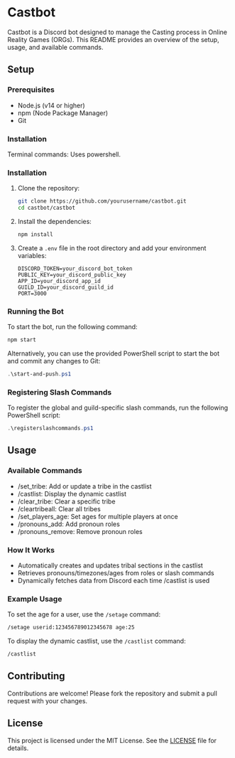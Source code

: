 # Castbot

Castbot is a Discord bot designed to manage the Casting process in Online Reality Games (ORGs). This README provides an overview of the setup, usage, and available commands.

## Setup

### Prerequisites

- Node.js (v14 or higher)
- npm (Node Package Manager)
- Git

### Installation

Terminal commands: Uses powershell.

### Installation

1. Clone the repository:
   ```bash
   git clone https://github.com/yourusername/castbot.git
   cd castbot/castbot
   ```

2. Install the dependencies:
   ```bash
   npm install
   ```

3. Create a `.env` file in the root directory and add your environment variables:
   ```env
   DISCORD_TOKEN=your_discord_bot_token
   PUBLIC_KEY=your_discord_public_key
   APP_ID=your_discord_app_id
   GUILD_ID=your_discord_guild_id
   PORT=3000
   ```

### Running the Bot

To start the bot, run the following command:
```bash
npm start
```

Alternatively, you can use the provided PowerShell script to start the bot and commit any changes to Git:
```powershell
.\start-and-push.ps1
```

### Registering Slash Commands

To register the global and guild-specific slash commands, run the following PowerShell script:
```powershell
.\registerslashcommands.ps1
```

## Usage

### Available Commands

- /set_tribe: Add or update a tribe in the castlist
- /castlist: Display the dynamic castlist
- /clear_tribe: Clear a specific tribe
- /cleartribeall: Clear all tribes
- /set_players_age: Set ages for multiple players at once
- /pronouns_add: Add pronoun roles
- /pronouns_remove: Remove pronoun roles

### How It Works

- Automatically creates and updates tribal sections in the castlist
- Retrieves pronouns/timezones/ages from roles or slash commands
- Dynamically fetches data from Discord each time /castlist is used

### Example Usage

To set the age for a user, use the `/setage` command:
```bash
/setage userid:123456789012345678 age:25
```

To display the dynamic castlist, use the `/castlist` command:
```bash
/castlist
```

## Contributing

Contributions are welcome! Please fork the repository and submit a pull request with your changes.

## License

This project is licensed under the MIT License. See the [LICENSE](LICENSE) file for details.